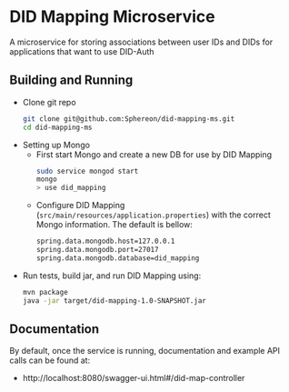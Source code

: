 # DID Mapping Microservice
A microservice for storing associations between user IDs and DIDs for applications that want to use DID-Auth
## Building and Running
* Clone git repo
    ```bash
  git clone git@github.com:Sphereon/did-mapping-ms.git
  cd did-mapping-ms
  ```
* Setting up Mongo
    * First start Mongo and create a new DB for use by DID Mapping
      ```bash
      sudo service mongod start
      mongo
      > use did_mapping
      ```
   * Configure DID Mapping (`src/main/resources/application.properties`) with the correct Mongo information. The default is bellow:
      ````bash
     spring.data.mongodb.host=127.0.0.1
     spring.data.mongodb.port=27017
     spring.data.mongodb.database=did_mapping
      ````
* Run tests, build jar, and run DID Mapping using:
    ````bash
  mvn package
  java -jar target/did-mapping-1.0-SNAPSHOT.jar 
  ````
## Documentation
By default, once the service is running, documentation and example API calls can be found at:
* http://localhost:8080/swagger-ui.html#/did-map-controller

